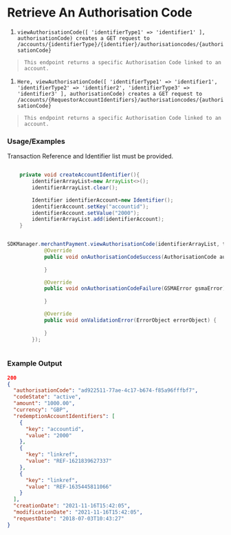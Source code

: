 # Retrieve An Authorisation Code

1. `viewAuthorisationCode([ 'identifierType1' => 'identifier1' ], authorisationCode) creates a GET request to /accounts/{identifierType}/{identifier}/authorisationcodes/{authorisationCode}`

> `This endpoint returns a specific Authorisation Code linked to an account.`
1. `Here, viewAuthorisationCode([ 'identifierType1' => 'identifier1', 'identifierType2' => 'identifier2', 'identifierType3' => 'identifier3' ], authorisationCode) creates a GET request to /accounts/{RequestorAccountIdentifiers}/authorisationcodes/{authorisationCode}`

> `This endpoint returns a specific Authorisation Code linked to an account.`

### Usage/Examples

Transaction Reference and Identifier list must be provided.

```java

    private void createAccountIdentifier(){
        identifierArrayList=new ArrayList<>();
        identifierArrayList.clear();

        Identifier identifierAccount=new Identifier();
        identifierAccount.setKey("accountid");
        identifierAccount.setValue("2000");
        identifierArrayList.add(identifierAccount);
    }

```

```java

SDKManager.merchantPayment.viewAuthorisationCode(identifierArrayList, transactionRef, new AuthorisationCodeItemInterface() {
            @Override
            public void onAuthorisationCodeSuccess(AuthorisationCode authorisationCodeItem) {
              
            }

            @Override
            public void onAuthorisationCodeFailure(GSMAError gsmaError) {
         
            }

            @Override
            public void onValidationError(ErrorObject errorObject) {
            
            }
        });
        
```

### Example Output

```json
200
{
  "authorisationCode": "ad922511-77ae-4c17-b674-f85a96fffbf7",
  "codeState": "active",
  "amount": "1000.00",
  "currency": "GBP",
  "redemptionAccountIdentifiers": [
    {
      "key": "accountid",
      "value": "2000"
    },
    {
      "key": "linkref",
      "value": "REF-1621839627337"
    },
    {
      "key": "linkref",
      "value": "REF-1635445811066"
    }
  ],
  "creationDate": "2021-11-16T15:42:05",
  "modificationDate": "2021-11-16T15:42:05",
  "requestDate": "2018-07-03T10:43:27"
}
```
